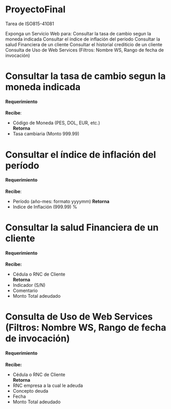 # ProyectoFinal
Tarea de ISO815-41081

Exponga un Servicio Web para:
  Consultar la tasa de cambio segun la moneda indicada
  Consultar el índice de inflación del período 
  Consultar la salud Financiera de un cliente
  Consultar el historial crediticio de un cliente
  Consulta de Uso de Web Services (Filtros: Nombre WS, Rango de fecha de invocación)

# Consultar la tasa de cambio segun la moneda indicada
#### Requerimiento
   
 
**Recibe**:      
- Código de Moneda (PES, DOL, EUR, etc.)  
**Retorna**  
- Tasa cambiaria (Monto 999.99)  
  
# Consultar el índice de inflación del período 
#### Requerimiento

**Recibe**:
 - Período (año-mes: formato yyyymm)
**Retorna**
- Indice de Inflación (999.99) %

# Consultar la salud Financiera de un cliente
#### Requerimiento

**Recibe:**  
- Cédula o RNC de Cliente    
**Retorna**  
- Indicador (S/N)  
- Comentario  
- Monto Total adeudado  

# Consulta de Uso de Web Services (Filtros: Nombre WS, Rango de fecha de invocación)
#### Requerimiento

**Recibe:**
- Cédula o RNC de Cliente  
**Retorna**
- RNC empresa a la cual le adeuda
- Concepto deuda
- Fecha
- Monto Total adeudado
